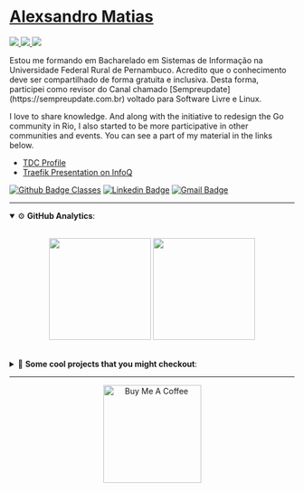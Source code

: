 # [Alexsandro Matias](https://sempreupdate.com.br/author/alexsandro/)

<a href="https://github.com/alexsandro-matias/maratonaJava_DevDojo">
  <img src="http://img.shields.io/badge/-Java-007396?style=flat-square&logo=java&logoColor=white">
</a>

<a href="https://github.com/alexsandro-matias/introducao-a-programacao-em-C"> 
  <img src="http://img.shields.io/badge/-C-007396?style=flat-square&logo=c&logoColor=white">
</a>

<a href="https://github.com/alexsandro-matias/curso-em-video-python">
  <img src="http://img.shields.io/badge/-Python-007396?style=flat-square&logo=python&logoColor=white">
</a>


<p>
Estou me formando em Bacharelado em Sistemas de Informação na Universidade Federal Rural de Pernambuco. Acredito que o conhecimento deve ser compartilhado de forma gratuita e inclusiva. Desta forma, participei como revisor do Canal chamado [Sempreupdate](https://sempreupdate.com.br) voltado para Software Livre e Linux.  
</p>

I love to share knowledge.
And along with the initiative to redesign the Go community in Rio, 
I also started to be more participative in other communities and events.
You can see a part of my material in the links below.

- [TDC Profile](https://thedevconf.com/palestrante/marco-ollivier) 
- [Traefik Presentation on InfoQ](https://www.infoq.com/br/presentations/traefik-proxy-poderoso-confiavel-producao/?itm_source=infoq&itm_campaign=user_page&itm_medium=link)



[![Github Badge Classes](https://img.shields.io/badge/-Github%20Classes-000?style=flat-square&logo=Github&logoColor=white&link=https://github.com/alexsandro-matias )](https://github.com/alexsandro-matias )
[![Linkedin Badge](https://img.shields.io/badge/-LinkedIn-blue?style=flat-square&logo=Linkedin&logoColor=white&link=https://www.linkedin.com/in/alexsandro-matias-167437184//)](https://www.linkedin.com/in/alexsandro-matias-167437184/)
[![Gmail Badge](https://img.shields.io/badge/-Gmail-c14438?style=flat-square&logo=Gmail&logoColor=white&link=mailto:matiasalexsandro@gmail.com)](mailto:matiasalexsandro@gmail.com/)



--- 

<details open>
    <summary>⚙ <b>GitHub Analytics</b>: </summary>
    <br>
    <p align="center">
        <img height="180em" src="https://github-readme-stats-eight-theta.vercel.app/api?username=marcopollivier&show_icons=true&theme=tokyonight&include_all_commits=true&count_private=true"/>
        <img height="180em" src="https://github-readme-stats-eight-theta.vercel.app/api/top-langs/?username=marcopollivier&layout=compact&langs_count=8&theme=tokyonight&include_all_commits=true&count_private=true"/>
    </p>
</details>

<br>

<details>
    <summary>🔨 <b>Some cool projects that you might checkout</b>: </summary>
    <br>
    <p align="center">
      <a href="https://github.com/marcopollivier/big-bang">
        <img height="140em" src="https://github-readme-stats.vercel.app/api/pin/?username=marcopollivier&repo=big-bang&theme=tokyonight"/>
      </a>
      <a href="https://github.com/marcopollivier/playbooks">
        <img height="140em" src="https://github-readme-stats.vercel.app/api/pin/?username=marcopollivier&repo=playbooks&theme=tokyonight"/>
      </a>
    </p>
</details>

---

<p align="center">
    <a href="https://www.buymeacoffee.com/marcopollivier" target="_blank">
        <img src="https://az743702.vo.msecnd.net/cdn/kofi3.png?v=a" alt="Buy Me A Coffee" width="173em">
    </a>
</p>


<!--

https://shields.io/category/social
https://simpleicons.org/

-->





<!--
**alexsandro-matias/alexsandro-matias** is a ✨ _special_ ✨ repository because its `README.md` (this file) appears on your GitHub profile.

Here are some ideas to get you started:

- 🔭 I’m currently working on ...
- 🌱 I’m currently learning ...
- 👯 I’m looking to collaborate on ...
- 🤔 I’m looking for help with ...
- 💬 Ask me about ...
- 📫 How to reach me: ...
- 😄 Pronouns: ...
- ⚡ Fun fact: ...
-->
